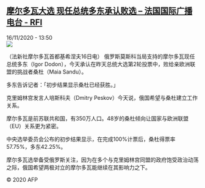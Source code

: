 <!--1605534896000-->
[摩尔多瓦大选 现任总统多东承认败选 – 法国国际广播电台 - RFI](http://www.rfi.fr//cn/contenu/20201116-%E6%91%A9%E5%B0%94%E5%A4%9A%E7%93%A6%E5%A4%A7%E9%80%89-%E7%8E%B0%E4%BB%BB%E6%80%BB%E7%BB%9F%E5%A4%9A%E4%B8%9C%E6%89%BF%E8%AE%A4%E8%B4%A5%E9%80%89)
------

<div>16/11/2020 - 13:50</div><img src="https://s.rfi.fr/media/display/e31c4b30-280b-11eb-89fa-005056a964fe/w:310/p:16x9/int0012b.201116205002.jpg"><div class="t-content__body u-clearfix"><p>（法新社摩尔多瓦首都基希涅夫16日电）    俄罗斯莫斯科当局支持的摩尔多瓦现任总统多东（Igor Dodon），今天承认在昨天总统大选第2轮投票中，败给亲欧洲联盟的挑战者桑杜（Maia Sandu）。</p><p>    多东告诉记者：「初步结果显示桑杜已经获胜。」</p><p>    克里姆林宫发言人培斯科夫（Dmitry Peskov）今天说，俄国希望与桑杜建立工作关系。</p><p>    摩尔多瓦是前苏联共和国，有350万人口。48岁的桑杜倾向让国家与欧洲联盟（EU）关系更为紧密。</p><p>    中央选举委员会公布的初步结果显示，在完成100%计票后，桑杜得票率57.75%，多东42.25%。</p><p>    摩尔多瓦选举备受俄罗斯关注，因为在多个与克里姆林宫同盟的政府饱受政治动荡之际，俄国希望两极对立的摩尔多瓦能继续在其影响力之下。</p><p class="t-copyright">© 2020 AFP</p>        </div>
